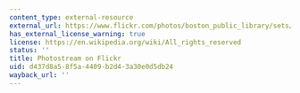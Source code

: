 ```yaml
---
content_type: external-resource
external_url: https://www.flickr.com/photos/boston_public_library/sets/
has_external_license_warning: true
license: https://en.wikipedia.org/wiki/All_rights_reserved
status: ''
title: Photostream on Flickr
uid: d437d8a5-8f5a-4409-b2d4-3a30e0d5db24
wayback_url: ''
---
```

